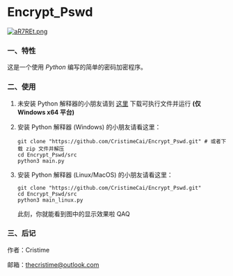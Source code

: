 # Encrypt_Pswd

<a href="https://imgchr.com/i/aR7REt"><img src="https://s1.ax1x.com/2020/08/07/aR7REt.md.png" alt="aR7REt.png" border="0" /></a>

### 一、特性
这是一个使用 *Python* 编写的简单的密码加密程序。

### 二、使用

1. 未安装 Python 解释器的小朋友请到 <a href = "https://github.com/CristimeCai/Encrypt_Pswd/releases/tag/V_0.1">这里</a> 下载可执行文件并运行 **(仅 Windows x64 平台)**

2. 安装 Python 解释器 (Windows) 的小朋友请看这里：
   ```shell
   git clone "https://github.com/CristimeCai/Encrypt_Pswd.git" # 或者下载 zip 文件并解压
   cd Encrypt_Pswd/src
   python3 main.py
   ```
3. 安装 Python 解释器 (Linux/MacOS) 的小朋友请看这里：
   ```shell
   git clone "https://github.com/CristimeCai/Encrypt_Pswd.git"
   cd Encrypt_Pswd/src
   python3 main_linux.py
   ```
   此刻，你就能看到图中的显示效果啦 QAQ

### 三、后记

作者：Cristime

邮箱：thecristime@outlook.com
